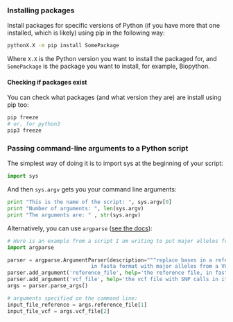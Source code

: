 ### Installing packages

Install packages for specific versions of Python (if you have more that one installed, which is likely) using pip in the following way:

```sh
pythonX.X -m pip install SomePackage
```

Where `X.X` is the Python version you want to install the packaged for, and `SomePackage` is the package you want to install, for example, Biopython.

#### Checking if packages exist

You can check what packages (and what version they are) are install using pip too:

```sh
pip freeze
# or, for python3
pip3 freeze
```

### Passing command-line arguments to a Python script

The simplest way of doing it is to import sys at the beginning of your script:

```py
import sys
```

And then `sys.argv` gets you your command line arguments:

```py
print "This is the name of the script: ", sys.argv[0]
print "Number of arguments: ", len(sys.argv)
print "The arguments are: " , str(sys.argv)
```

Alternatively, you can use `argparse` ([see the docs](https://docs.python.org/3/library/argparse.html)):
 
 ```py
# Here is an example from a script I am writing to put major alleles from a vcf file into a reference sequence.
import argparse

parser = argparse.ArgumentParser(description="""replace bases in a reference sequence 
					        in fasta format with major alleles from a VCF file""")
parser.add_argument('reference_file', help='the reference file, in fasta format')
parser.add_argument('vcf_file', help='the vcf file with SNP calls in it')
args = parser.parse_args()

# arguments specified on the command line:
input_file_reference = args.reference_file[1]
input_file_vcf = args.vcf_file[2]
 ```
